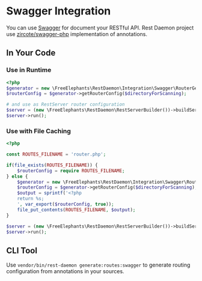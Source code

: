# Swagger Integration

You can use [Swagger](https://swagger.io/) for document your RESTful API. Rest Daemon project use [zircote/swagger-php](https://github.com/zircote/swagger-php) implementation of annotations. 

## In Your Code

### Use in Runtime

```php
<?php
$generator = new \FreeElephants\RestDaemon\Integration\Swagger\RouterGenerator();
$routerConfig = $generator->getRouterConfig($directoryForScanning);

# and use as RestServer router configuration
$server = (new \FreeElephants\RestDaemon\RestServerBuilder())->buildServer($routerConfig);
$server->run();
```

### Use with File Caching

```php
<?php

const ROUTES_FILENAME = 'router.php';

if(file_exists(ROUTES_FILENAME)) {
    $routerConfig = require ROUTES_FILENAME;
} else {
    $generator = new \FreeElephants\RestDaemon\Integration\Swagger\RouterGenerator();    
    $routerConfig = $generator->getRouterConfig($directoryForScanning);
    $output = sprintf('<?php
    return %s;
    ', var_export($routerConfig, true));
    file_put_contents(ROUTES_FILENAME, $output);
}

$server = (new \FreeElephants\RestDaemon\RestServerBuilder())->buildServer($routerConfig);
$server->run();
```
## CLI Tool

Use `vendor/bin/rest-daemon generate:routes:swagger` to generate routing configuration from annotations in your sources. 
